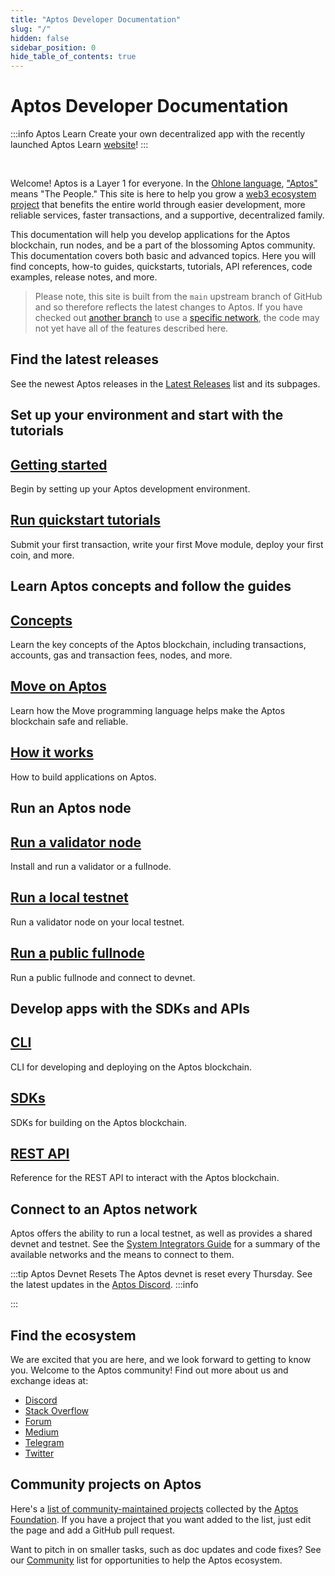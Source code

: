 ```yaml
---
title: "Aptos Developer Documentation"
slug: "/"
hidden: false
sidebar_position: 0
hide_table_of_contents: true
---
```


# Aptos Developer Documentation

:::info Aptos Learn
Create your own decentralized app with the recently launched Aptos Learn [website](https://learn.aptoslabs.com/)!
:::

<br />

Welcome! Aptos is a Layer 1 for everyone. In the [Ohlone language](https://en.wikipedia.org/wiki/Ohlone_languages), ["Aptos"](https://en.wikipedia.org/wiki/Aptos,_California) means "The People." This site is here to help you grow a [web3 ecosystem project](https://github.com/aptos-foundation/ecosystem-projects) that benefits the entire world through easier development, more reliable services, faster transactions, and a supportive, decentralized family.

This documentation will help you develop applications for the Aptos blockchain, run nodes, and be a part of the blossoming Aptos community. This documentation covers both basic and advanced topics. Here you will find concepts, how-to guides, quickstarts, tutorials, API references, code examples, release notes, and more.

> Please note, this site is built from the `main` upstream branch of GitHub and so therefore reflects the latest changes to Aptos. If you have checked out [another branch](https://github.com/aptos-labs/aptos-core/branches) to use a [specific network](guides/system-integrators-guide.md#choose-a-network), the code may not yet have all of the features described here.

## Find the latest releases

See the newest Aptos releases in the [Latest Releases](./releases/index.md) list and its subpages.

## Set up your environment and start with the tutorials

<div class="docs-card-container">
<div class="row row-cols-1 row-cols-md-3a g-4">
  
  <div class="col">
    <div class="card card-body h-100 d-flex flex-column" >
    <a href="/category/environment" class="card-title card-link stretched-link"> <h2>Getting started</h2></a>
    <p class="card-text">Begin by setting up your Aptos development environment.</p>
</div>
  </div>
  <div class="col">
    <div class="card card-body h-100 d-flex flex-column">
    <a href="tutorials" class="card-title card-link stretched-link"> <h2>Run quickstart tutorials</h2></a>
    <p class="card-text">Submit your first transaction, write your first Move module, deploy your first coin, and more.</p>
</div>
</div>
</div>
</div>

## Learn Aptos concepts and follow the guides

<div class="docs-card-container">
<div class="row row-cols-1 row-cols-md-2a g-4">
  <div class="col">
    <div class="card card-body h-100 d-flex flex-column">
    <a href="concepts" class="card-title card-link stretched-link"> <h2>Concepts</h2></a>
    <p class="card-text">Learn the key concepts of the Aptos blockchain, including transactions, accounts, gas and transaction fees, nodes, and more. </p>
    </div>
  </div>
  <div class="col">
    <div class="card card-body h-100 d-flex flex-column">
    <a href="move/move-on-aptos" class="card-title card-link stretched-link"> <h2>Move on Aptos</h2></a>
    <p class="card-text">Learn how the Move programming language helps make the Aptos blockchain safe and reliable.</p>
    </div>
  </div>
  <div class="col">
    <div class="card card-body h-100 d-flex flex-column" >
    <a href="integration" class="card-title card-link stretched-link"> <h2>How it works</h2></a>
    <p class="card-text">How to build applications on Aptos.</p>
    </div>
  </div>
</div>
</div>

## Run an Aptos node

<div class="docs-card-container">
<div class="row row-cols-1 row-cols-md-2a g-4">
  <div class="col">
    <div class="card card-body h-100 d-flex flex-column" >
    <a href="/nodes/validator-node/validators" class="card-title card-link stretched-link"> <h2>Run a validator node</h2></a>
    <p class="card-text">Install and run a validator or a fullnode.</p>
</div>
</div>
  <div class="col">
    <div class="card card-body h-100 d-flex flex-column"  >
    <a href="/nodes/local-testnet/local-testnet-index" class="card-title card-link stretched-link"> <h2>Run a local testnet</h2></a>
    <p class="card-text">Run a validator node on your local testnet.</p>
</div>
  </div>
  <div class="col">
    <div class="card card-body h-100 d-flex flex-column"  >
    <a href="nodes/full-node/public-fullnode" class="card-title card-link stretched-link"> <h2>Run a public fullnode</h2></a>
    <p class="card-text">Run a public fullnode and connect to devnet.</p>
</div>
  </div>
  
</div>
</div>

## Develop apps with the SDKs and APIs

<div class="docs-card-container">
<div class="row row-cols-1 row-cols-md-2a g-4">
<div class="col">
    <div class="card h-100" >
    <div class="card-body d-flex flex-column" >
    <a href="/tools/aptos-cli/use-cli/use-aptos-cli" class="card-title card-link stretched-link"> <h2>CLI</h2></a>
    <p class="card-text">CLI for developing and deploying on the Aptos blockchain.</p>
</div>
</div>
</div>
  <div class="col">
    <div class="card h-100" >
    <div class="card-body d-flex flex-column" >
    <a href="/sdks/index" class="card-title card-link stretched-link"> <h2>SDKs</h2></a>
    <p class="card-text">SDKs for building on the Aptos blockchain.</p>
</div>
</div>
</div>
  <div class="col">
  <div class="card h-100" >
    <div class="card-body d-flex flex-column"  >
    <a href="https://aptos.dev/nodes/aptos-api-spec/#/" class="card-title card-link stretched-link"> <h2>REST API</h2></a>
    <p class="card-text">Reference for the REST API to interact with the Aptos blockchain.</p>
</div>
</div>
</div>
</div>
</div>

## Connect to an Aptos network

Aptos offers the ability to run a local testnet, as well as provides a shared devnet and testnet. See the [System Integrators Guide](guides/system-integrators-guide.md#networks) for a summary of the available networks and the means to connect to them.

:::tip Aptos Devnet Resets
The Aptos devnet is reset every Thursday. See the latest updates in the [Aptos Discord](https://discord.gg/aptosnetwork).
:::info

:::

## Find the ecosystem

We are excited that you are here, and we look forward to getting to know you. Welcome to the Aptos community! Find out more about us and exchange ideas at:

- [Discord](https://discord.gg/aptosnetwork)
- [Stack Overflow](https://stackoverflow.com/questions/tagged/aptos)
- [Forum](https://forum.aptoslabs.com/)
- [Medium](https://medium.com/aptoslabs)
- [Telegram](https://t.me/aptos_official)
- [Twitter](https://twitter.com/Aptos_Network)

## Community projects on Aptos

Here's a [list of community-maintained projects](https://github.com/aptos-foundation/ecosystem-projects) collected by the [Aptos Foundation](https://aptosfoundation.org/). If you have a project that you want added to the list, just edit the page and add a GitHub pull request.

Want to pitch in on smaller tasks, such as doc updates and code fixes? See our [Community](./community/index.md) list for opportunities to help the Aptos ecosystem.
